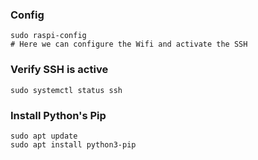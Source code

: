 ### Config

```
sudo raspi-config
# Here we can configure the Wifi and activate the SSH
```

### Verify SSH is active

```
sudo systemctl status ssh
```

### Install Python's Pip

```
sudo apt update
sudo apt install python3-pip
```
